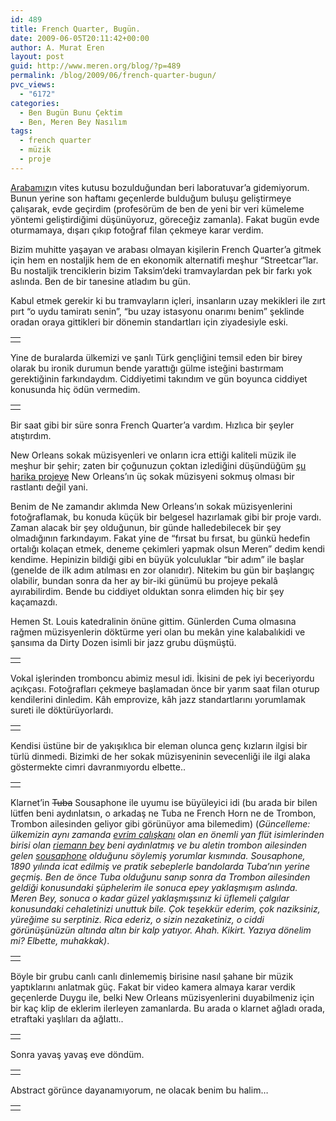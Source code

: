 ```yaml
---
id: 489
title: French Quarter, Bugün.
date: 2009-06-05T20:11:42+00:00
author: A. Murat Eren
layout: post
guid: http://www.meren.org/blog/?p=489
permalink: /blog/2009/06/french-quarter-bugun/
pvc_views:
  - "6172"
categories:
  - Ben Bugün Bunu Çektim
  - Ben, Meren Bey Nasılım
tags:
  - french quarter
  - müzik
  - proje
---
```

[Arabamız](http://www.biyolokum.com/2006/06/bobrek-araba-siir/)ın vites kutusu bozulduğundan beri laboratuvar&#8217;a gidemiyorum. Bunun yerine son haftamı geçenlerde bulduğum buluşu geliştirmeye çalışarak, evde geçirdim (profesörüm de ben de yeni bir veri kümeleme yöntemi geliştirdiğimi düşünüyoruz, göreceğiz zamanla). Fakat bugün evde oturmamaya, dışarı çıkıp fotoğraf filan çekmeye karar verdim.

Bizim muhitte yaşayan ve arabası olmayan kişilerin French Quarter&#8217;a gitmek için hem en nostaljik hem de en ekonomik alternatifi meşhur &#8220;Streetcar&#8221;lar. Bu nostaljik trenciklerin bizim Taksim&#8217;deki tramvaylardan pek bir farkı yok aslında. Ben de bir tanesine atladım bu gün.

Kabul etmek gerekir ki bu tramvayların içleri, insanların uzay mekikleri ile zırt pırt &#8220;o uydu tamiratı senin&#8221;, &#8220;bu uzay istasyonu onarımı benim&#8221; şeklinde oradan oraya gittikleri bir dönemin standartları için ziyadesiyle eski.

<table border="0" width="100%">
  <tr>
    <td align="center">
      <img src="{{ site.baseurl }}/images/french-quarter-bugun-11-small.jpg" alt="" />
    </td>
  </tr>
</table>

Yine de buralarda ülkemizi ve şanlı Türk gençliğini temsil eden bir birey olarak bu ironik durumun bende yarattığı gülme isteğini bastırmam gerektiğinin farkındaydım. Ciddiyetimi takındım ve gün boyunca ciddiyet konusunda hiç ödün vermedim.

<table border="0" width="100%">
  <tr>
    <td align="center">
      <img src="{{ site.baseurl }}/images/french-quarter-bugun-13-small.jpg" alt="" />
    </td>
  </tr>
</table>

Bir saat gibi bir süre sonra French Quarter&#8217;a vardım. Hızlıca bir şeyler atıştırdım.

New Orleans sokak müzisyenleri ve onların icra ettiği kaliteli müzik ile meşhur bir şehir; zaten bir çoğunuzun çoktan izlediğini düşündüğüm [şu harika projeye](http://www.youtube.com/watch?v=Us-TVg40ExM) New Orleans&#8217;ın üç sokak müzisyeni sokmuş olması bir rastlantı değil yani.

Benim de Ne zamandır aklımda New Orleans&#8217;ın sokak müzisyenlerini fotoğraflamak, bu konuda küçük bir belgesel hazırlamak gibi bir proje vardı. Zaman alacak bir şey olduğunun, bir günde halledebilecek bir şey olmadığının farkındayım. Fakat yine de &#8220;fırsat bu fırsat, bu günkü hedefin ortalığı kolaçan etmek, deneme çekimleri yapmak olsun Meren&#8221; dedim kendi kendime. Hepinizin bildiği gibi en büyük yolculuklar &#8220;bir adım&#8221; ile başlar (genelde de ilk adım atılması en zor olanıdır). Nitekim bu gün bir başlangıç olabilir, bundan sonra da her ay bir-iki günümü bu projeye pekalâ ayırabilirdim. Bende bu ciddiyet olduktan sonra elimden hiç bir şey kaçamazdı.

Hemen St. Louis katedralinin önüne gittim. Günlerden Cuma olmasına rağmen müzisyenlerin döktürme yeri olan bu mekân yine kalabalıkidi ve şansıma da Dirty Dozen isimli bir jazz grubu düşmüştü.

<table border="0" width="100%">
  <tr>
    <td align="center">
      <img src="{{ site.baseurl }}/images/french-quarter-bugun-08-small.jpg" alt="" />
    </td>
  </tr>
</table>

Vokal işlerinden tromboncu abimiz mesul idi. İkisini de pek iyi beceriyordu açıkçası. Fotoğrafları çekmeye başlamadan önce bir yarım saat filan oturup kendilerini dinledim. Kâh emprovize, kâh jazz standartlarını yorumlamak sureti ile döktürüyorlardı.

<table border="0" width="100%">
  <tr>
    <td align="center">
      <img src="{{ site.baseurl }}/images/french-quarter-bugun-06-small.jpg" alt="" />
    </td>
  </tr>
</table>

Kendisi üstüne bir de yakışıklıca bir eleman olunca genç kızların ilgisi bir türlü dinmedi. Bizimki de her sokak müzisyeninin sevecenliği ile ilgi alaka göstermekte cimri davranmıyordu elbette..

<table border="0" width="100%">
  <tr>
    <td align="center">
      <img src="{{ site.baseurl }}/images/french-quarter-bugun-03-small.jpg" alt="" />
    </td>
  </tr>
</table>

Klarnet&#8217;in <span style="text-decoration: line-through;">Tuba</span> Sousaphone ile uyumu ise büyüleyici idi (bu arada bir bilen lütfen beni aydınlatsın, o arkadaş ne Tuba ne French Horn ne de Trombon, Trombon ailesinden geliyor gibi görünüyor ama bilemedim) (_Güncelleme: ülkemizin aynı zamanda [evrim çalışkanı](http://evrimcaliskanlari.org/blog/) olan en önemli yan flüt isimlerinden birisi olan [riemann bey](http://nodrylight.wordpress.com/) beni aydınlatmış ve bu aletin trombon ailesinden gelen [sousaphone](http://en.wikipedia.org/wiki/Sousaphone) olduğunu söylemiş yorumlar kısmında. Sousaphone, 1890 yılında icat edilmiş ve pratik sebeplerle bandolarda Tuba&#8217;nın yerine geçmiş. Ben de önce Tuba olduğunu sanıp sonra da Trombon ailesinden geldiği konusundaki şüphelerim ile sonuca epey yaklaşmışım aslında. Meren Bey, sonuca o kadar güzel yaklaşmışsınız ki üflemeli çalgılar konusundaki cehaletinizi unuttuk bile. Çok teşekkür ederim, çok naziksiniz, yüreğime su serptiniz. Rica ederiz, o sizin nezaketiniz, o ciddi görünüşünüzün altında altın bir kalp yatıyor. Ahah. Kikirt. Yazıya dönelim mi? Elbette, muhakkak)_.

<table border="0" width="100%">
  <tr>
    <td align="center">
      <img src="{{ site.baseurl }}/images/french-quarter-bugun-07-small.jpg" alt="" />
    </td>
  </tr>
</table>

Böyle bir grubu canlı canlı dinlememiş birisine nasıl şahane bir müzik yaptıklarını anlatmak güç. Fakat bir video kamera almaya karar verdik geçenlerde Duygu ile, belki New Orleans müzisyenlerini duyabilmeniz için bir kaç klip de eklerim ilerleyen zamanlarda. Bu arada o klarnet ağladı orada, etraftaki yaşlıları da ağlattı..

<table border="0" width="100%">
  <tr>
    <td align="center">
      <img src="{{ site.baseurl }}/images/french-quarter-bugun-05-small.jpg" alt="" />
    </td>
  </tr>
</table>

Sonra yavaş yavaş eve döndüm.

<table border="0" width="100%">
  <tr>
    <td align="center">
      <img src="{{ site.baseurl }}/images/french-quarter-bugun-04-small.jpg" alt="" />
    </td>
  </tr>
</table>

Abstract görünce dayanamıyorum, ne olacak benim bu halim&#8230;

<table border="0" width="100%">
  <tr>
    <td align="center">
      <img src="{{ site.baseurl }}/images/french-quarter-bugun-12-small.jpg" alt="" />
    </td>
  </tr>
</table>

